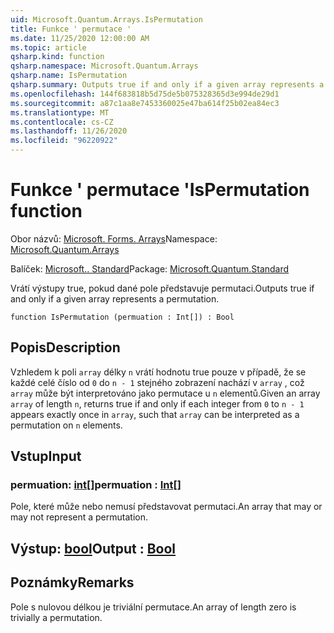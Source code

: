 ```yaml
---
uid: Microsoft.Quantum.Arrays.IsPermutation
title: Funkce ' permutace '
ms.date: 11/25/2020 12:00:00 AM
ms.topic: article
qsharp.kind: function
qsharp.namespace: Microsoft.Quantum.Arrays
qsharp.name: IsPermutation
qsharp.summary: Outputs true if and only if a given array represents a permutation.
ms.openlocfilehash: 144f683818b5d75de5b075328365d3e994de29d1
ms.sourcegitcommit: a87c1aa8e7453360025e47ba614f25b02ea84ec3
ms.translationtype: MT
ms.contentlocale: cs-CZ
ms.lasthandoff: 11/26/2020
ms.locfileid: "96220922"
---
```

# <a name="ispermutation-function"></a><span data-ttu-id="2400c-102">Funkce ' permutace '</span><span class="sxs-lookup"><span data-stu-id="2400c-102">IsPermutation function</span></span>

<span data-ttu-id="2400c-103">Obor názvů: [Microsoft. Forms. Arrays](xref:Microsoft.Quantum.Arrays)</span><span class="sxs-lookup"><span data-stu-id="2400c-103">Namespace: [Microsoft.Quantum.Arrays](xref:Microsoft.Quantum.Arrays)</span></span>

<span data-ttu-id="2400c-104">Balíček: [Microsoft.. Standard](https://nuget.org/packages/Microsoft.Quantum.Standard)</span><span class="sxs-lookup"><span data-stu-id="2400c-104">Package: [Microsoft.Quantum.Standard](https://nuget.org/packages/Microsoft.Quantum.Standard)</span></span>


<span data-ttu-id="2400c-105">Vrátí výstupy true, pokud dané pole představuje permutaci.</span><span class="sxs-lookup"><span data-stu-id="2400c-105">Outputs true if and only if a given array represents a permutation.</span></span>

```qsharp
function IsPermutation (permuation : Int[]) : Bool
```


## <a name="description"></a><span data-ttu-id="2400c-106">Popis</span><span class="sxs-lookup"><span data-stu-id="2400c-106">Description</span></span>

<span data-ttu-id="2400c-107">Vzhledem k poli `array` délky `n` vrátí hodnotu true pouze v případě, že se každé celé číslo od `0` do `n - 1` stejného zobrazení nachází v `array` , což `array` může být interpretováno jako permutace u `n` elementů.</span><span class="sxs-lookup"><span data-stu-id="2400c-107">Given an array `array` of length `n`, returns true if and only if each integer from `0` to `n - 1` appears exactly once in `array`, such that `array` can be interpreted as a permutation on `n` elements.</span></span>

## <a name="input"></a><span data-ttu-id="2400c-108">Vstup</span><span class="sxs-lookup"><span data-stu-id="2400c-108">Input</span></span>

### <a name="permuation--int"></a><span data-ttu-id="2400c-109">permuation: [int](xref:microsoft.quantum.lang-ref.int)[]</span><span class="sxs-lookup"><span data-stu-id="2400c-109">permuation : [Int](xref:microsoft.quantum.lang-ref.int)[]</span></span>

<span data-ttu-id="2400c-110">Pole, které může nebo nemusí představovat permutaci.</span><span class="sxs-lookup"><span data-stu-id="2400c-110">An array that may or may not represent a permutation.</span></span>



## <a name="output--bool"></a><span data-ttu-id="2400c-111">Výstup: [bool](xref:microsoft.quantum.lang-ref.bool)</span><span class="sxs-lookup"><span data-stu-id="2400c-111">Output : [Bool](xref:microsoft.quantum.lang-ref.bool)</span></span>



## <a name="remarks"></a><span data-ttu-id="2400c-112">Poznámky</span><span class="sxs-lookup"><span data-stu-id="2400c-112">Remarks</span></span>

<span data-ttu-id="2400c-113">Pole s nulovou délkou je triviální permutace.</span><span class="sxs-lookup"><span data-stu-id="2400c-113">An array of length zero is trivially a permutation.</span></span>